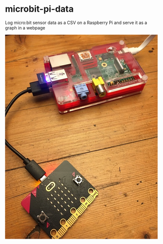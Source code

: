# microbit-pi-data
Log micro:bit sensor data as a CSV on a Raspberry Pi and serve it as a graph in a webpage

![micro:bit and old Raspberry Pi](IMG_3857-smol.JPG)
